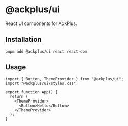 # @ackplus/ui

React UI components for AckPlus.

## Installation

```bash
pnpm add @ackplus/ui react react-dom
```

## Usage

```tsx
import { Button, ThemeProvider } from "@ackplus/ui";
import "@ackplus/ui/styles.css";

export function App() {
  return (
    <ThemeProvider>
      <Button>Hello</Button>
    </ThemeProvider>
  );
}
```
